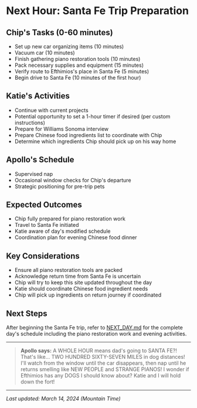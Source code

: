 # Next Hour: Santa Fe Trip Preparation

## Chip's Tasks (0-60 minutes)
- Set up new car organizing items (10 minutes)
- Vacuum car (10 minutes)
- Finish gathering piano restoration tools (10 minutes)
- Pack necessary supplies and equipment (15 minutes)
- Verify route to Efthimios's place in Santa Fe (5 minutes)
- Begin drive to Santa Fe (10 minutes of the first hour)

## Katie's Activities
- Continue with current projects
- Potential opportunity to set a 1-hour timer if desired (per custom instructions)
- Prepare for Williams Sonoma interview
- Prepare Chinese food ingredients list to coordinate with Chip
- Determine which ingredients Chip should pick up on his way home

## Apollo's Schedule
- Supervised nap
- Occasional window checks for Chip's departure
- Strategic positioning for pre-trip pets

## Expected Outcomes
- Chip fully prepared for piano restoration work
- Travel to Santa Fe initiated
- Katie aware of day's modified schedule
- Coordination plan for evening Chinese food dinner

## Key Considerations
- Ensure all piano restoration tools are packed
- Acknowledge return time from Santa Fe is uncertain
- Chip will try to keep this site updated throughout the day
- Katie should coordinate Chinese food ingredient needs
- Chip will pick up ingredients on return journey if coordinated

## Next Steps
After beginning the Santa Fe trip, refer to [NEXT_DAY.md](NEXT_DAY.md) for the complete day's schedule including the piano restoration work and evening activities.

---

> **Apollo says:** A WHOLE HOUR means dad's going to SANTA FE?! That's like... TWO HUNDRED SIXTY-SEVEN MILES in dog distances! I'll watch from the window until the car disappears, then nap until he returns smelling like NEW PEOPLE and STRANGE PIANOS! I wonder if Efthimios has any DOGS I should know about? Katie and I will hold down the fort!

---

*Last updated: March 14, 2024 (Mountain Time)* 